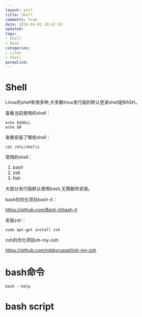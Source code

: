 ```yaml
---
layout: post
title: Shell
comments: true
date: 2016-04-01 20:42:59
updated:
tags:
- Shell
- Bash
categories:
- Linux
- Shell
permalink:
---
```


# Shell

Linux的shell有很多种,大多数linux发行版的默认登录shell是BASH。

查看当前使用的shell：

    echo $SHELL
    echo $0

查看安装了哪些shell：

    cat /etc/shells

常用的shell：
1. bash
2. zsh
3. fish

大部分发行版默认使用bash,无需额外安装。

bash的优化项目bash-it：

<https://github.com/Bash-it/bash-it>

安装zsh：

    sudo apt-get install zsh

zsh的优化项目oh-my-zsh:

<https://github.com/robbyrussell/oh-my-zsh>

# bash命令

    bash --help

# bash script


